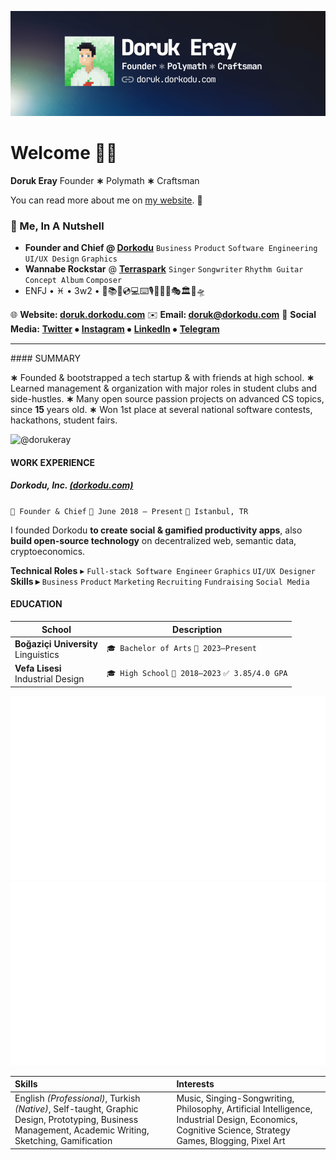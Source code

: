 ![doruk eray’s banner](banner.png)

# Welcome 👋🏻

**Doruk Eray**
Founder **∗** Polymath **∗** Craftsman

You can read more about me on [my website](https://doruk.dorkodu.com). 🤩

### 🌰 Me, In A Nutshell

- **Founder and Chief @ [Dorkodu](https://dorkodu.com)**
  `Business` `Product` `Software Engineering` `UI/UX Design` `Graphics`
- **Wannabe Rockstar** @ [**Terraspark**](https://instagram.com/theterraspark)
  `Singer` `Songwriter` `Rhythm Guitar` `Concept Album` `Composer` 
- ENFJ • ♓ • 3w2 • 🤩📚💸💿💻⌨️🎙🎸🎶🎨🎭🏛🗽🛸

🌐 **Website: [doruk.dorkodu.com](https://doruk.dorkodu.com)**
✉️ **Email: [doruk@dorkodu.com](mailto:doruk@dorkodu.com)**
👥 **Social Media:** **[Twitter](https://twitter.com/d0rukeray)**  ⦁ [**Instagram**](https://instagram.com/d0rukeray) ⦁ [**LinkedIn**](https://linkedin.com/in/dorukeray) ⦁ [**Telegram**](https://t.me/dorukeray)

<hr/>
#### SUMMARY

**∗** Founded & bootstrapped a tech startup & with friends at high school.
**∗** Learned management & organization with major roles in student clubs and side-hustles.
**∗** Many open source passion projects on advanced CS topics, since **15** years old.
**∗** Won 1st place at several national software contests, hackathons, student fairs.

<img src="https://ghchart.rshah.org/50bb50/dorukeray" alt="@dorukeray">

#### WORK EXPERIENCE

##### **Dorkodu, Inc.** [(dorkodu.com)](https://dorkodu.com/)

`💼 Founder & Chief` `📅 June 2018 – Present` `📍 Istanbul, TR`

I founded Dorkodu **to create social & gamified productivity apps**, also **build open-source technology** on decentralized web, semantic data, cryptoeconomics.

**Technical Roles**  ▸  `Full-stack Software Engineer` `Graphics` `UI/UX Designer`
**Skills  ▸**  `Business` `Product` `Marketing` `Recruiting` `Fundraising` `Social Media`

#### **EDUCATION**

| School                                   | Description                                    |
| ---------------------------------------- | ---------------------------------------------- |
| **Boğaziçi University**<br />Linguistics | `🎓 Bachelor of Arts` `📅 2023–Present`          |
| **Vefa Lisesi**<br />Industrial Design   | `🎓 High School` `📅 2018–2023` `✅ 3.85/4.0 GPA` |

![Portfolio Overview](https://raw.githubusercontent.com/dorukeray/github-stats/master/generated/overview.svg#gh-light-mode-only)
![Language Overview](https://raw.githubusercontent.com/dorukeray/github-stats/master/generated/languages.svg#gh-light-mode-only)


| Skills                                                       | Interests                                                    |
| :----------------------------------------------------------- | :----------------------------------------------------------- |
| English *(Professional)*, Turkish *(Native)*, Self-taught, Graphic Design, Prototyping, Business Management, Academic Writing, Sketching, Gamification | Music, Singing-Songwriting, Philosophy, Artificial Intelligence, Industrial Design, Economics, Cognitive Science, Strategy Games, Blogging, Pixel Art |
